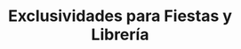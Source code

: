 ---
title: "Exclusividades para Fiestas y Librería"
url: /guadalupe/exclusividades-para-fiestas-y-libreria/
shop: general
---